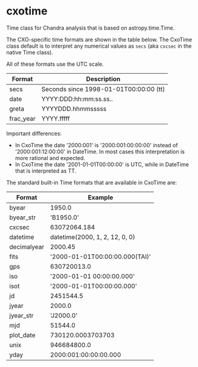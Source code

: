 # cxotime

Time class for Chandra analysis that is based on astropy.time.Time.

The CXO-specific time formats are shown in the table below.  The
CxoTime class default is to interpret any numerical values as `secs`
(aka `cxcsec` in the native Time class).

All of these formats use the UTC scale.

 Format     | Description
----------- | ----------------------------------------
secs        | Seconds since 1998-01-01T00:00:00 (tt)
date        | YYYY:DDD:hh:mm:ss.ss..
greta       | YYYYDDD.hhmmsssss
frac_year   | YYYY.fffff

Important differences:

- In CxoTime the date '2000:001' is '2000:001:00:00:00' instead of
  '2000:001:12:00:00' in DateTime.  In most cases this interpretation is more
  rational and expected.
- In CxoTime the date '2001-01-01T00:00:00' is UTC, while in DateTime
  that is interpreted as TT.

The standard built-in Time formats that are available in CxoTime are:


Format      |  Example
----------- |  ------------------------
byear       |  1950.0
byear_str   |  'B1950.0'
cxcsec      |  63072064.184
datetime    |  datetime(2000, 1, 2, 12, 0, 0)
decimalyear |  2000.45
fits        |  '2000-01-01T00:00:00.000(TAI)'
gps         |  630720013.0
iso         |  '2000-01-01 00:00:00.000'
isot        |  '2000-01-01T00:00:00.000'
jd          |  2451544.5
jyear       |  2000.0
jyear_str   |  'J2000.0'
mjd         |  51544.0
plot_date   |  730120.0003703703
unix        |  946684800.0
yday        |  2000:001:00:00:00.000

